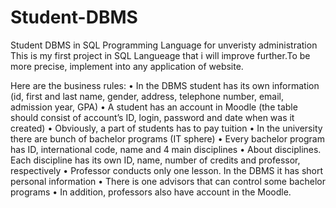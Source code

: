 # Student-DBMS
Student DBMS in SQL Programming Language for unveristy administration 
This is my first project in SQL Langueage that i will improve further.To be more precise, implement into any application of website.

Here are the business rules:
•	In the DBMS student has its own information (id, first and last name, gender, address, telephone number, email, admission year, GPA)
•	A student has an account in Moodle (the table should consist of account’s ID, login, password and date when was it created)
•	Obviously, a part of students has to pay tuition
•	In the university there are bunch of bachelor programs (IT sphere)
•	Every bachelor program has ID, international code, name and 4 main disciplines
•	About disciplines. Each discipline has its own ID, name, number of credits and professor, respectively
•	Professor conducts only one lesson. In the DBMS it has short personal information 
•	There is one advisors that can control some bachelor programs
•	In addition, professors also have account in the Moodle. 
